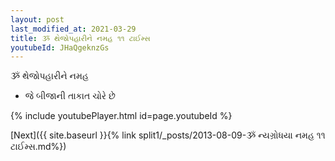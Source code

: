 ```yaml
---
layout: post
last_modified_at: 2021-03-29
title: ૐ થેજોપહારીને નમહ ૧૧ ટાઈમ્સ
youtubeId: JHaQgeknzGs
---
```

 
 
 ૐ થેજોપહારીને નમહ  
 
 -  જે બીજાની તાકાત ચોરે છે 
 
  
 
  
 
 
 
 
 
 


{% include youtubePlayer.html id=page.youtubeId %}
 
[Next]({{ site.baseurl }}{% link  split1/_posts/2013-08-09-ૐ ન્યગ્રોધયા નમહ ૧૧ ટાઈમ્સ.md%})
 
